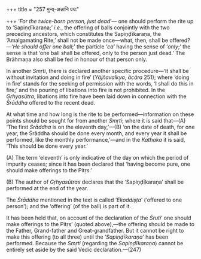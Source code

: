 +++
title = "257 मुन्य्-अन्नानि पयः"

+++
‘*For the twice-born person, just dead*’— one should perform the rite up
to ‘Sapiṇḍīkaraṇa;’ *i.e*., the offering of balls conjointly with the
two preceding ancestors, which constitutes the Sapiṇḍīkaraṇa, the
‘Amalgamating Rite,’ shall not be made once—what, then, shall be
offered?—‘*He should offer one ball*;’ the particle ‘*ca*’ having the
sense of ‘*only*;’ the sense is that ‘one ball shall be offered, only to
the person just dead.’ The Brāhmaṇa also shall be fed in honour of that
person only.

In another *Smṛti*, there is declared another specific procedure—‘It
shall be without invitation and doing in fire’ (*Yājñavalkya*, *ācāra*
251); where ‘doing in fire’ stands for the seeking of permission with
the words, ‘I shall do this in fire;’ and the pouring of libations into
fire is not prohibited. In the *Gṛhyasūtra*, libations into fire have
been laid down in connection with the *Śrāddha* offered to the recent
dead.

At what time and how long is the rite to be performed—information on
these points should be sought for from another *Smṛti*; where it is said
that—(A) ‘The first *Śrāddha* is on the eleventh day,’—(B) ‘on the date
of death, for one year, the Śrāddha should be done every month, and
every year it shall be performed, like the monthly performance,’—and in
the *Kathaka* it is said, ‘This should be done every year.’

\(A\) The term ‘eleventh’ is only indicative of the day on which the
period of impurity ceases; since it has been declared that ‘having
become pure, one should make offerings to the Pitṛs.’

\(B\) The author of *Gṛhyasūtras* declares that the ‘Sapiṇḍīkaraṇa’
shall be performed at the end of the year.

The *Śrāddha* mentioned in the text is called ‘*Ekoddiṣṭa*’ (‘offered to
one person’); and the ‘offering’ (of the ball) is part of it.

It has been held that, on account of the declaration of the *Śruti*‘ one
should make offerings to the Pitṛs’ (quoted above),—the offering should
be made to the Father, Grand-father and Great-grandfather. But it cannot
be right to make this offering (to all three) until the
‘*Sapiṇḍīkaraṇa*’ has been performed. Because the *Smṛti* (regarding the
*Sapiṇḍīkaraṇa*) cannot be entirely set aside by the said Vedic
declaration.—(247)


